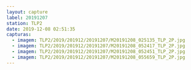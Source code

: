 ```yaml
---
layout: capture
label: 20191207
station: TLP2
date: 2019-12-08 02:51:35
capturas:
  - imagem: TLP2/2019/201912/20191207/M20191208_025135_TLP_2P.jpg
  - imagem: TLP2/2019/201912/20191207/M20191208_052417_TLP_2P.jpg
  - imagem: TLP2/2019/201912/20191207/M20191208_052451_TLP_2P.jpg
  - imagem: TLP2/2019/201912/20191207/M20191208_055659_TLP_2P.jpg
---
```

